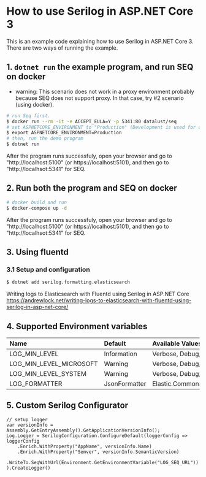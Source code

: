 # How to use Serilog in ASP.NET Core 3

This is an example code explaining how to use Serilog in ASP.NET Core 3.
There are two ways of running the example.

## 1. `dotnet run` the example program, and run SEQ on docker

* warning: This scenario does not work in a proxy environment probably because SEQ does not support proxy.
In that case, try #2 scenario (using docker).

```bash
# run Seq first.
$ docker run --rm -it -e ACCEPT_EULA=Y -p 5341:80 datalust/seq
# set ASPNETCORE_ENVIRONMENT to "Production" (Development is used for docker configuration)
$ export ASPNETCORE_ENVIRONMENT=Production
# then, run the demo program
$ dotnet run
```

After the program runs successfuly, open your browser and go to "http://localhost:5100" (or https://localhost:5101), and then go to "http://localhsot:5341" for SEQ.

## 2. Run both the program and SEQ on docker

```bash
# docker build and run
$ docker-compose up -d
```

After the program runs successfuly, open your browser and go to "http://localhost:5100" (or https://localhost:5101), and then go to "http://localhsot:5341" for SEQ.

## 3. Using fluentd

### 3.1 Setup and configuration

```bash
$ dotnet add serilog.formatting.elasticsearch
```

Writing logs to Elasticsearch with Fluentd using Serilog in ASP.NET Core
https://andrewlock.net/writing-logs-to-elasticsearch-with-fluentd-using-serilog-in-asp-net-core/

## 4. Supported Environment variables

| Name                    | Default       | Available Values                                                           |
| :---------------------- | :------------ | :------------------------------------------------------------------------- |
| LOG_MIN_LEVEL           | Information   | Verbose, Debug, Information, Warning, Error, Fatal                         |
| LOG_MIN_LEVEL_MICROSOFT | Warning       | Verbose, Debug, Information, Warning, Error, Fatal                         |
| LOG_MIN_LEVEL_SYSTEM    | Warning       | Verbose, Debug, Information, Warning, Error, Fatal                         |
| LOG_FORMATTER           | JsonFormatter | Elastic.CommonSchema.Serilog.EcsTextFormatter,Elastic.CommonSchema.Serilog |

## 5. Custom Serilog Configurator

```CSharp
// setup logger
var versionInfo = Assembly.GetEntryAssembly().GetApplicationVersionInfo();
Log.Logger = SerilogConfiguration.ConfigureDefault(loggerConfig => loggerConfig
    .Enrich.WithProperty("AppName", versionInfo.Name)
    .Enrich.WithProperty("Semver", versionInfo.SemanticVersion)
    .WriteTo.SeqWithUrl(Environment.GetEnvironmentVariable("LOG_SEQ_URL"))
).CreateLogger()
```